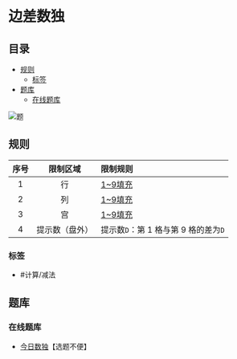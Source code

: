 # 边差数独
<!-- START doctoc generated TOC please keep comment here to allow auto update -->
<!-- DON'T EDIT THIS SECTION, INSTEAD RE-RUN doctoc TO UPDATE -->
## 目录

- [规则](#%E8%A7%84%E5%88%99)
  - [标签](#%E6%A0%87%E7%AD%BE)
- [题库](#%E9%A2%98%E5%BA%93)
  - [在线题库](#%E5%9C%A8%E7%BA%BF%E9%A2%98%E5%BA%93)

<!-- END doctoc generated TOC please keep comment here to allow auto update -->

![题](https://cn.sudoku.today/pic/03/edgediff/50754_221740.png)

## 规则

| 序号  |  限制区域   | 限制规则                     |
|:---:|:-------:|:-------------------------|
|  1  |    行    | [1~9填充]                  |
|  2  |    列    | [1~9填充]                  |
|  3  |    宫    | [1~9填充]                  |
|  4  | 提示数（盘外） | 提示数`D`：第 1 格与第 9 格的差为`D` |

### 标签

- #计算/减法

## 题库

### 在线题库

- [今日数独]【选题不便】

[1~9填充]: ../../../../rules.md#1to9填充

[今日数独]: https://cn.sudoku.today/g-edge-difference-sudoku/
